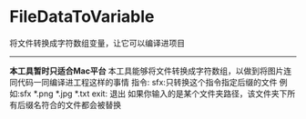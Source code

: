 # FileDataToVariable
将文件转换成字符数组变量，让它可以编译进项目
************
******本工具暂时只适合Mac平台******
本工具能够将文件转换成字符数组，以做到将图片连同代码一同编译进工程这样的事情
指令:
	sfx:只转换这个指令指定后缀的文件
		例如:sfx *.png *.jpg *.txt
	exit: 退出
	如果你输入的是某个文件夹路径，该文件夹下所有后缀名符合的文件都会被替换